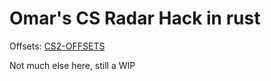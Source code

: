 # Omar's CS Radar Hack in rust

Offsets: [CS2-OFFSETS](https://github.com/sezzyaep/CS2-OFFSETS)

Not much else here, still a WIP
